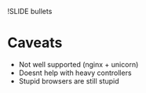 !SLIDE bullets
# Caveats #
* Not well supported (nginx + unicorn)
* Doesnt help with heavy controllers
* Stupid browsers are still stupid

